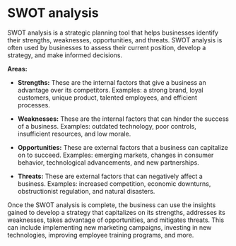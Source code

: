 # SWOT analysis

SWOT analysis is a strategic planning tool that helps businesses identify their strengths, weaknesses, opportunities, and threats. SWOT analysis is often used by businesses to assess their current position, develop a strategy, and make informed decisions.

**Areas:**

* **Strengths:** These are the internal factors that give a business an advantage over its competitors. Examples: a strong brand, loyal customers, unique product, talented employees, and efficient processes.

* **Weaknesses:** These are the internal factors that can hinder the success of a business. Examples: outdated technology, poor controls, insufficient resources, and low morale.

* **Opportunities:** These are external factors that a business can capitalize on to succeed. Examples: emerging markets, changes in consumer behavior, technological advancements, and new partnerships.

* **Threats:** These are external factors that can negatively affect a business. Examples: increased competition, economic downturns, obstructionist regulation, and natural disasters.

Once the SWOT analysis is complete, the business can use the insights gained to develop a strategy that capitalizes on its strengths, addresses its weaknesses, takes advantage of opportunities, and mitigates threats. This can include implementing new marketing campaigns, investing in new technologies, improving employee training programs, and more.
